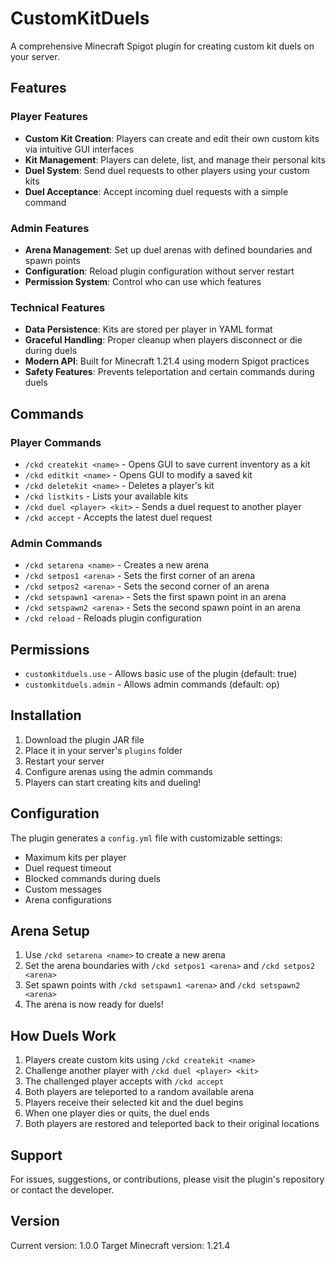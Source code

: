 # CustomKitDuels

A comprehensive Minecraft Spigot plugin for creating custom kit duels on your server.

## Features

### Player Features
- **Custom Kit Creation**: Players can create and edit their own custom kits via intuitive GUI interfaces
- **Kit Management**: Players can delete, list, and manage their personal kits
- **Duel System**: Send duel requests to other players using your custom kits
- **Duel Acceptance**: Accept incoming duel requests with a simple command

### Admin Features
- **Arena Management**: Set up duel arenas with defined boundaries and spawn points
- **Configuration**: Reload plugin configuration without server restart
- **Permission System**: Control who can use which features

### Technical Features
- **Data Persistence**: Kits are stored per player in YAML format
- **Graceful Handling**: Proper cleanup when players disconnect or die during duels
- **Modern API**: Built for Minecraft 1.21.4 using modern Spigot practices
- **Safety Features**: Prevents teleportation and certain commands during duels

## Commands

### Player Commands
- `/ckd createkit <name>` - Opens GUI to save current inventory as a kit
- `/ckd editkit <name>` - Opens GUI to modify a saved kit
- `/ckd deletekit <name>` - Deletes a player's kit
- `/ckd listkits` - Lists your available kits
- `/ckd duel <player> <kit>` - Sends a duel request to another player
- `/ckd accept` - Accepts the latest duel request

### Admin Commands
- `/ckd setarena <name>` - Creates a new arena
- `/ckd setpos1 <arena>` - Sets the first corner of an arena
- `/ckd setpos2 <arena>` - Sets the second corner of an arena
- `/ckd setspawn1 <arena>` - Sets the first spawn point in an arena
- `/ckd setspawn2 <arena>` - Sets the second spawn point in an arena
- `/ckd reload` - Reloads plugin configuration

## Permissions

- `customkitduels.use` - Allows basic use of the plugin (default: true)
- `customkitduels.admin` - Allows admin commands (default: op)

## Installation

1. Download the plugin JAR file
2. Place it in your server's `plugins` folder
3. Restart your server
4. Configure arenas using the admin commands
5. Players can start creating kits and dueling!

## Configuration

The plugin generates a `config.yml` file with customizable settings:

- Maximum kits per player
- Duel request timeout
- Blocked commands during duels
- Custom messages
- Arena configurations

## Arena Setup

1. Use `/ckd setarena <name>` to create a new arena
2. Set the arena boundaries with `/ckd setpos1 <arena>` and `/ckd setpos2 <arena>`
3. Set spawn points with `/ckd setspawn1 <arena>` and `/ckd setspawn2 <arena>`
4. The arena is now ready for duels!

## How Duels Work

1. Players create custom kits using `/ckd createkit <name>`
2. Challenge another player with `/ckd duel <player> <kit>`
3. The challenged player accepts with `/ckd accept`
4. Both players are teleported to a random available arena
5. Players receive their selected kit and the duel begins
6. When one player dies or quits, the duel ends
7. Both players are restored and teleported back to their original locations

## Support

For issues, suggestions, or contributions, please visit the plugin's repository or contact the developer.

## Version

Current version: 1.0.0
Target Minecraft version: 1.21.4
